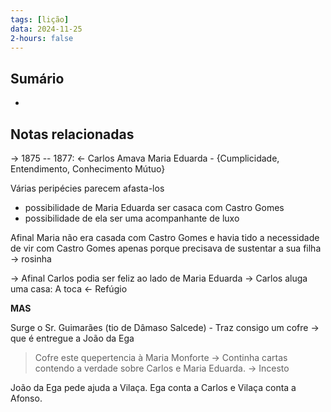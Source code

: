 ```yaml
---
tags: [lição]
data: 2024-11-25
2-hours: false
---
```


## Sumário
- 
## Notas relacionadas
-> 1875 -- 1877: <- Carlos Amava Maria Eduarda - {Cumplicidade, Entendimento, Conhecimento Mútuo}

Várias peripécies parecem afasta-los 
- possibilidade de Maria Eduarda ser casaca com Castro Gomes
- possibilidade de ela ser uma acompanhante de luxo

Afinal Maria não era casada com Castro Gomes e havia tido a necessidade de vir com Castro Gomes apenas porque precisava de sustentar a sua filha -> rosinha

-> Afinal Carlos podia ser feliz ao lado de Maria Eduarda -> Carlos aluga uma casa: A toca <- Refúgio

**MAS**

Surge o Sr. Guimarães (tio de Dâmaso Salcede) - Traz consigo um cofre -> que é entregue a João da Ega

> Cofre este quepertencia à Maria Monforte -> Continha cartas contendo a verdade sobre Carlos e Maria Eduarda. -> Incesto

João da Ega pede ajuda a Vilaça. Ega conta a Carlos e Vilaça conta a Afonso.